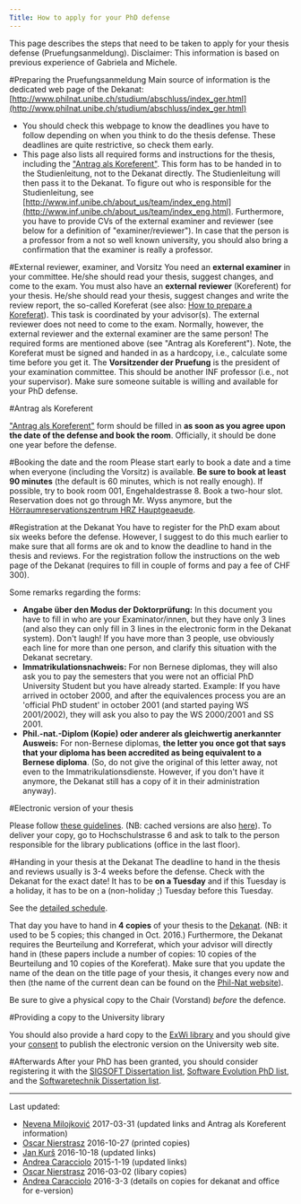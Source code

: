 ```yaml
---
Title: How to apply for your PhD defense
---
```


This page describes the steps that need to be taken to apply for your thesis defense (Pruefungsanmeldung). Disclaimer: This information is based on previous experience of Gabriela and Michele. 

#Preparing the Pruefungsanmeldung
Main source of information is the dedicated web page of the Dekanat: [http://www.philnat.unibe.ch/studium/abschluss/index_ger.html](http://www.philnat.unibe.ch/studium/abschluss/index_ger.html)


-  You should check this webpage to know the deadlines you have to follow depending on when you think to do the thesis defense. These deadlines are quite restrictive, so check them early.
-  This page also lists all required forms and instructions for the thesis, including the ["Antrag als Koreferent"](https://edit.cms.unibe.ch/unibe/portal/fak_naturwis/content/e17061/e148295/e153738/pane153745/e178048/files199218/Antrag_Koreferent_ger.pdf). This form has to be handed in to the Studienleitung, not to the Dekanat directly. The Studienleitung will then pass it to the Dekanat. To figure out who is responsible for the Studienleitung, see [http://www.inf.unibe.ch/about_us/team/index_eng.html](http://www.inf.unibe.ch/about_us/team/index_eng.html). Furthermore, you have to provide CVs of the external examiner and reviewer (see below for a definition of "examiner/reviewer"). In case that the person is a professor from a not so well known university, you should also bring a confirmation that the examiner is really a professor.

#External reviewer, examiner, and Vorsitz
You need an <b>external examiner</b> in your committee. He/she should read your thesis, suggest changes, and come to the exam. You must also have an <b>external reviewer</b> (Koreferent) for your thesis. He/she should read your thesis, suggest changes and write the review report, the so-called Koreferat (see also: [How to prepare a Koreferat](%base_url%/wiki/howtos/howtoprepareakoreferat)). This task is coordinated by your advisor(s). The external reviewer does not need to come to the exam. Normally, however, the external reviewer and the external examiner are the same person! The required forms are mentioned above (see "Antrag als Koreferent"). Note, the Koreferat must be signed and handed in as a hardcopy, i.e., calculate some time before you get it.
The <b>Vorsitzender der Pruefung</b> is the president of your examination committee. This should be another INF professor (i.e., not your supervisor). Make sure someone suitable is willing and available for your PhD defense.

#Antrag als Koreferent

["Antrag als Koreferent"](https://edit.cms.unibe.ch/unibe/portal/fak_naturwis/content/e17061/e148295/e153738/pane153745/e178048/files199218/Antrag_Koreferent_ger.pdf) form should be filled in **as soon as you agree upon the date of the defense and book the room**. Officially, it should be done one year before the defense.

#Booking the date and the room
Please start early to book a date and a time when everyone (including the Vorsitz) is available. **Be sure to book at least 90 minutes** (the default is 60 minutes, which is not really enough). If possible, try to book room 001, Engehaldestrasse 8. Book a two-hour slot. Reservation does not go through Mr. Wyss anymore, but the [Hörraumreservationszentrum HRZ Hauptgeaeude](http://hoerraeume.unibe.ch/standort.php?standort=Engehalde).

#Registration at the Dekanat
You have to register for the PhD exam about six weeks before the defense. However, I suggest to do this much earlier to make sure that all forms are ok and to know the deadline to hand in the thesis and reviews. For the registration follow the instructions on the web page of the Dekanat (requires to fill in couple of forms and pay a fee of CHF 300).

Some remarks regarding the forms:

-  <b>Angabe über den Modus der Doktorprüfung:</b> In this document you have to fill in who are your Examinator/innen, but they have only 3 lines (and also they can only fill in 3 lines in the electronic form in the Dekanat system). Don't laugh! If you have more than 3 people, use obviously each line for more than one person, and clarify this situation with the Dekanat secretary.
-  <b>Immatrikulationsnachweis:</b> For non Bernese diplomas, they will also ask you to pay the semesters that you were not an official PhD University Student but you have already started. Example: If you have arrived in october 2000, and after the equivalences process you are an 'official PhD student' in october 2001 (and started paying WS 2001/2002), they will ask you also to pay the WS 2000/2001 and SS 2001.
-  <b>Phil.-nat.-Diplom (Kopie) oder anderer als gleichwertig anerkannter Ausweis:</b> For non-Bernese diplomas, <b>the letter you once got that says that your diploma has been accredited as being equivalent to a Bernese diploma</b>. (So, do not give the original of this letter away, not even to the Immatrikulationsdienste. However, if you don't have it anymore, the Dekanat still has a copy of it in their administration anyway).

#Electronic version of your thesis

Please follow [these guidelines](http://www.unibe.ch/university/services/university_library/services/electronic_publishing/dissertations/index_eng.html).
(NB: cached versions are also [here](%assets_url%/download/e-Diss/)). To deliver your copy, go to Hochschulstrasse 6 and ask to talk to the person responsible for the library publications (office in the last floor). 

#Handing in your thesis at the Dekanat
The deadline to hand in the thesis and reviews usually is 3-4 weeks before the defense. Check with the Dekanat for the exact date! It has to be <b>on a Tuesday</b> and if this Tuesday is a holiday, it has to be on a (non-holiday ;) Tuesday before this Tuesday.

See the [detailed schedule](http://www.philnat.unibe.ch/studies/graduation/index_eng.html).


That day you have to hand in **4 copies** of your thesis to the [Dekanat](http://www.philnat.unibe.ch/ueber_uns/dekanat/studiensekretariat/index_ger.html). (NB: it used to be 5 copies; this changed in Oct. 2016.)
Furthermore, the Dekanat requires the Beurteilung and Korreferat, which your advisor will directly hand in  (these papers  include a number of copies: 10 copies of the Beurteilung and 10 copies of the Koreferat).
Make sure that you update the name of the dean on the title page of your thesis, it changes every now and then (the name of the current dean can be found on the [Phil-Nat website](http://www.philnat.unibe.ch/ueber_uns/dekanat/dekanatsleitung/index_ger.html)). 

Be sure to give a physical copy to the Chair (Vorstand) *before* the defence.

#Providing a copy to the University library

You should also provide a hard copy to the [ExWi library](%assets_url%/download/forms/Begleitbrief-englisch.pdf) and you should give your [consent](%assets_url%/download/forms/Declaration_Diss_E-Library_UB.pdf) to publish the electronic version on the University web site.

#Afterwards
After your PhD has been granted, you should consider registering it with the [SIGSOFT Dissertation list](https://www.sigsoft.org/resources/dissform.html), [Software Evolution PhD list](http://wiki.ercim.eu/wg/SoftwareEvolution/index.php/Theses), and the [Softwaretechnik Dissertation list](http://pi.informatik.uni-siegen.de/stt/dissertationen/).

---
Last updated: 

-  [Nevena Milojković](%base_url%/staff/Milojkovic) 2017-03-31 (updated links and Antrag als Koreferent information)
-  [Oscar Nierstrasz](%base_url%/staff/oscar) 2016-10-27 (printed copies)
-  [Jan Kurš](%base_url%/staff/kursjan) 2016-10-18 (updated links)
-  [Andrea Caracciolo](%base_url%/staff/Caracciolo) 2015-1-19   (updated links)
-  [Oscar Nierstrasz](%base_url%/staff/oscar) 2016-03-02 (libary copies)
-  [Andrea Caracciolo](%base_url%/staff/Caracciolo) 2016-3-3   (details on copies for dekanat and office for e-version)
